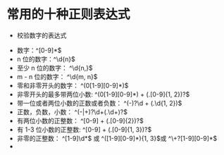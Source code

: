 # 常用的十种正则表达式

- 校验数字的表达式

* 数字：^[0-9]\*\$
* n 位的数字：^\d{n}\$
* 至少 n 位的数字： ^\d{n,}\$
* m - n 位的数字： ^\d{m, n}\$
* 零和非零开头的数字： ^(0[1-9][0-9]\*)\$
* 非零开头的最多带两位小数: ^(0[1-9][0-9]\*) + (\.[0-9]{1, 2})?\$
* 带一位或者两位小数的正数或者负数： ^(\-)?\d + (\.\d{1, 2})\$
* 正数，负数，小数： ^(\-|\+)?\d+(\.\d+)?\$
* 有两位小数的正整数： ^[0-9] + (\.[0-9]{2})?\$
* 有 1-3 位小数的正整数: ^[0-9] + (\.[0-9]{1, 3})?\$
* 非零的正整数： ^[1-9]\d*\$ 或 ^([1-9][0-9]*){1, 3}$或 ^\+?[1-9][0-9]*$
*
